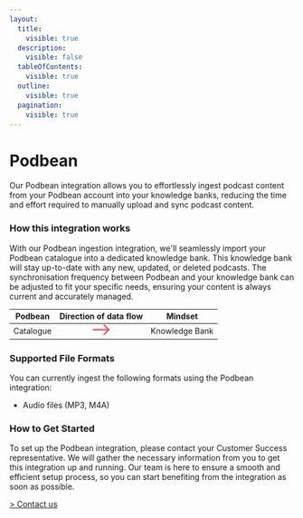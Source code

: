 ```yaml
---
layout:
  title:
    visible: true
  description:
    visible: false
  tableOfContents:
    visible: true
  outline:
    visible: true
  pagination:
    visible: true
---
```


# Podbean

Our Podbean integration allows you to effortlessly ingest podcast content from your Podbean account into your knowledge banks, reducing the time and effort required to manually upload and sync podcast content.

### How this integration works

With our Podbean ingestion integration, we'll seamlessly import your Podbean catalogue into a dedicated knowledge bank. This knowledge bank will stay up-to-date with any new, updated, or deleted podcasts. The synchronisation frequency between Podbean and your knowledge bank can be adjusted to fit your specific needs, ensuring your content is always current and accurately managed.

| Podbean   |                                    Direction of data flow                                   | Mindset        |
| --------- | :-----------------------------------------------------------------------------------------: | -------------- |
| Catalogue | <img src="../../.gitbook/assets/arrow - left to right (4).png" alt="" data-size="original"> | Knowledge Bank |

### Supported File Formats

You can currently ingest the following formats using the Podbean integration:

* Audio files (MP3, M4A)

### How to Get Started

To set up the Podbean integration, please contact your Customer Success representative. We will gather the necessary information from you to get this integration up and running. Our team is here to ensure a smooth and efficient setup process, so you can start benefiting from the integration as soon as possible.

[> Contact us](https://mindset-ai.atlassian.net/servicedesk/customer/portal/1/group/10/create/41)

